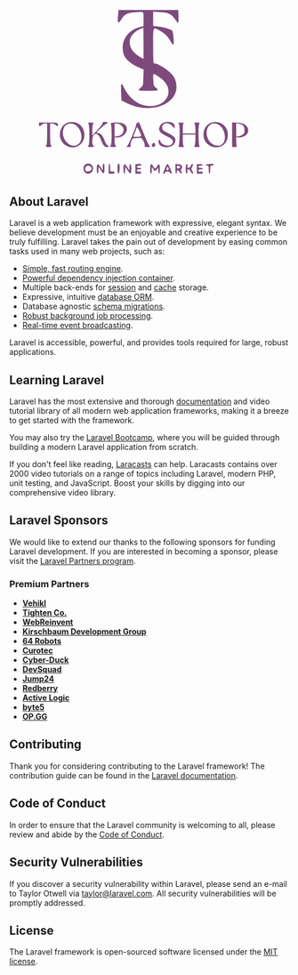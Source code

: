 <p align="center"><a href="#" target="_blank"><svg version="1.0" xmlns="http://www.w3.org/2000/svg"
 width="300.000000pt" height="244.000000pt" viewBox="0 0 300.000000 244.000000"
 preserveAspectRatio="xMidYMid meet">
<g transform="translate(0.000000,244.000000) scale(0.050000,-0.050000)"
fill="#7e4a7c" stroke="none">
<path d="M2152 4377 c-17 -205 2 -224 89 -93 97 147 163 179 392 194 228 15
207 35 207 -191 l0 -186 -55 -12 c-374 -80 -578 -392 -483 -739 33 -119 193
-265 385 -350 l156 -70 -7 -218 c-7 -217 -7 -217 -71 -271 -95 -79 -89 -81
192 -81 292 0 308 6 218 81 -61 52 -65 62 -72 217 -9 190 -16 187 161 70 547
-365 121 -968 -514 -727 -159 60 -336 236 -428 426 -84 173 -98 155 -86 -114
l9 -217 162 -77 c746 -353 1548 86 1265 692 -65 142 -415 389 -548 389 -18 0
-24 123 -24 470 0 534 -10 507 167 419 132 -66 222 -152 297 -284 33 -58 69
-105 80 -105 29 0 -1 365 -31 385 -68 44 -260 100 -378 109 l-135 12 0 194 0
194 105 -7 c58 -5 141 -11 186 -15 134 -10 227 -68 302 -186 88 -137 98 -127
91 82 l-7 172 -806 0 -805 0 -14 -163z m688 -738 l0 -422 -83 47 c-419 233
-378 650 78 794 3 1 5 -188 5 -419z"/>
<path d="M790 1496 c-237 -83 -280 -447 -71 -595 235 -167 527 -18 527 269 0
249 -222 408 -456 326z m262 -98 c129 -125 154 -355 50 -460 -198 -197 -520
112 -419 401 52 150 243 181 369 59z"/>
<path d="M1738 1505 c-2 -8 -4 -25 -5 -36 -2 -12 -64 -88 -138 -169 l-135
-148 0 150 c0 90 10 160 24 174 19 19 5 24 -61 24 -77 0 -83 -3 -64 -39 27
-50 28 -554 1 -571 -44 -27 -16 -50 60 -50 76 0 104 23 60 50 -38 24 -24 240
19 279 72 65 138 13 209 -169 45 -115 86 -160 145 -160 57 0 60 22 10 54 -21
13 -55 70 -75 127 -47 131 -109 199 -182 199 -53 0 -48 8 82 130 77 72 151
130 167 130 15 0 22 9 15 20 -14 23 -129 27 -132 5z"/>
<path d="M2675 1498 c-19 -11 -35 -37 -35 -57 0 -52 -173 -480 -221 -546 l-40
-55 62 0 c51 0 60 6 50 38 -7 21 2 75 20 120 36 88 21 83 251 91 46 1 130
-169 110 -222 -8 -20 10 -27 68 -27 l79 0 -41 68 c-22 38 -88 187 -147 332
-124 303 -111 283 -156 258z m103 -353 c2 -17 -32 -25 -108 -25 l-109 0 42
105 c23 58 47 123 53 145 11 38 118 -159 122 -225z"/>
<path d="M3370 1492 c-61 -26 -110 -102 -110 -171 0 -61 63 -117 213 -190 159
-76 190 -122 138 -202 -63 -96 -283 -47 -321 72 -20 63 -53 45 -46 -25 18
-185 380 -192 445 -9 36 101 -4 155 -179 245 -142 72 -161 88 -166 142 -14
141 166 178 274 55 l62 -70 0 69 c0 101 -168 146 -310 84z"/>
<path d="M4672 1499 c-236 -71 -291 -419 -92 -586 170 -143 430 -88 508 107
116 292 -122 567 -416 479z m200 -57 c181 -110 225 -458 69 -541 -138 -74
-332 33 -381 209 -73 262 109 456 312 332z"/>
<path d="M20 1450 c0 -60 22 -63 70 -10 20 22 62 40 93 40 l57 0 0 -289 c0
-171 -8 -294 -20 -301 -44 -27 -16 -50 60 -50 76 0 104 23 60 50 -12 7 -20
130 -20 301 l0 289 47 0 c26 0 72 -19 101 -42 62 -49 75 -45 59 18 -11 42 -21
44 -259 44 l-248 0 0 -50z"/>
<path d="M1959 1461 c27 -50 28 -554 1 -571 -44 -27 -16 -50 60 -50 76 0 104
23 60 50 -11 7 -20 57 -20 111 l0 99 75 0 c231 0 352 274 164 371 -94 48 -367
41 -340 -10z m279 -33 c123 -103 66 -266 -103 -296 l-75 -14 0 181 0 181 58 0
c34 0 85 -22 120 -52z"/>
<path d="M3803 1441 c23 -66 14 -511 -11 -566 -14 -30 -5 -35 70 -35 67 0 81
5 62 24 -14 14 -24 83 -24 170 l0 146 170 0 170 0 0 -131 c0 -73 -9 -149 -21
-170 -19 -36 -13 -39 62 -39 72 0 81 5 66 35 -26 55 -33 537 -7 584 20 38 16
41 -63 41 -66 0 -80 -5 -61 -24 13 -13 24 -78 24 -145 l0 -121 -170 0 -170 0
0 133 c0 88 9 137 25 144 14 5 -13 11 -59 11 l-84 2 21 -59z"/>
<path d="M5230 1172 l0 -332 61 0 61 0 -8 130 -9 130 74 0 c351 0 340 382 -12
397 l-167 7 0 -332z m293 254 c34 -35 46 -91 40 -181 -3 -51 -64 -95 -158
-115 l-65 -13 0 184 0 184 74 -12 c40 -6 89 -28 109 -47z"/>
<path d="M3079 929 c-31 -38 -8 -94 36 -85 44 8 57 87 18 102 -17 7 -41 -1
-54 -17z"/>
<path d="M1286 380 c-87 -35 -88 -191 -2 -239 70 -39 158 -10 184 62 44 127
-58 227 -182 177z m142 -85 c32 -51 -8 -104 -84 -111 -53 -5 -65 2 -76 45 -25
100 105 153 160 66z"/>
<path d="M1753 387 c-7 -8 -13 -50 -13 -95 l-1 -82 -54 85 c-79 122 -105 111
-105 -45 0 -150 35 -177 44 -35 l6 95 60 -95 c76 -121 94 -113 96 40 2 123 -7
157 -33 132z"/>
<path d="M1900 261 l0 -141 80 0 c58 0 80 8 80 30 0 20 -20 30 -60 30 -59 0
-60 2 -60 99 0 54 -9 104 -20 111 -13 8 -20 -40 -20 -129z"/>
<path d="M2154 387 c-27 -26 -16 -271 11 -262 15 5 27 54 31 124 6 110 -12
168 -42 138z"/>
<path d="M2685 384 l-65 -7 0 -128 0 -129 80 0 c59 0 80 8 80 31 0 23 -16 30
-55 25 -39 -4 -56 4 -61 29 -5 27 7 35 55 35 33 0 61 9 61 20 0 11 -27 20 -60
20 -40 0 -60 10 -60 30 0 20 20 30 60 30 33 0 60 8 60 19 0 27 -22 33 -95 25z"/>
<path d="M4615 384 c-91 -6 -138 -44 -55 -44 35 0 40 -13 40 -110 0 -60 9
-110 20 -110 11 0 20 50 20 110 0 96 5 110 39 110 40 0 74 32 46 44 -8 3 -58
3 -110 0z"/>
<path d="M2300 250 c0 -150 35 -177 44 -35 l6 95 60 -95 c33 -52 68 -92 78
-89 31 10 31 254 0 254 -19 0 -28 -26 -28 -85 l-1 -85 -54 85 c-79 122 -105
111 -105 -45z"/>
<path d="M3020 248 c0 -95 7 -129 24 -123 16 5 23 41 20 96 -5 83 -3 86 25 50
17 -21 31 -46 31 -55 0 -33 56 -14 87 29 30 44 31 43 32 -40 1 -47 10 -85 21
-85 11 0 20 57 20 130 0 143 -19 161 -73 70 -45 -75 -60 -75 -103 0 -57 99
-84 76 -84 -72z"/>
<path d="M3428 285 c-19 -52 -42 -105 -51 -117 -9 -12 -11 -28 -3 -35 22 -23
46 -14 46 17 0 20 20 30 61 30 35 0 65 -12 72 -30 13 -33 47 -41 47 -11 0 52
-86 241 -110 241 -15 0 -42 -43 -62 -95z m92 -40 c0 -14 -13 -25 -30 -25 -33
0 -37 18 -17 70 14 36 46 5 47 -45z"/>
<path d="M3700 251 c0 -74 9 -131 20 -131 11 0 20 23 20 50 0 65 27 63 77 -5
45 -62 78 -51 43 15 -17 32 -17 49 0 70 51 61 16 120 -75 126 l-85 6 0 -131z
m130 49 c0 -16 -20 -33 -45 -36 -35 -5 -45 3 -45 36 0 33 10 41 45 36 25 -3
45 -19 45 -36z"/>
<path d="M3980 248 c0 -96 7 -129 25 -123 14 5 22 32 19 62 -9 74 46 70 86 -7
31 -61 71 -81 69 -35 0 14 -13 42 -29 63 -24 32 -24 45 1 94 36 69 36 78 1 78
-15 0 -33 -22 -40 -50 -9 -33 -27 -50 -55 -50 -34 0 -40 10 -32 50 6 34 0 50
-18 50 -20 0 -27 -34 -27 -132z"/>
<path d="M4280 250 l0 -130 80 0 c60 0 80 8 80 32 0 25 -14 30 -60 24 -48 -7
-60 -2 -60 27 0 28 15 37 60 37 33 0 60 9 60 20 0 11 -27 20 -60 20 -40 0 -60
10 -60 30 0 20 20 30 60 30 33 0 60 9 60 20 0 11 -36 20 -80 20 l-80 0 0 -130z"/>
</g>
</svg></a></p>


## About Laravel

Laravel is a web application framework with expressive, elegant syntax. We believe development must be an enjoyable and creative experience to be truly fulfilling. Laravel takes the pain out of development by easing common tasks used in many web projects, such as:

- [Simple, fast routing engine](https://laravel.com/docs/routing).
- [Powerful dependency injection container](https://laravel.com/docs/container).
- Multiple back-ends for [session](https://laravel.com/docs/session) and [cache](https://laravel.com/docs/cache) storage.
- Expressive, intuitive [database ORM](https://laravel.com/docs/eloquent).
- Database agnostic [schema migrations](https://laravel.com/docs/migrations).
- [Robust background job processing](https://laravel.com/docs/queues).
- [Real-time event broadcasting](https://laravel.com/docs/broadcasting).

Laravel is accessible, powerful, and provides tools required for large, robust applications.

## Learning Laravel

Laravel has the most extensive and thorough [documentation](https://laravel.com/docs) and video tutorial library of all modern web application frameworks, making it a breeze to get started with the framework.

You may also try the [Laravel Bootcamp](https://bootcamp.laravel.com), where you will be guided through building a modern Laravel application from scratch.

If you don't feel like reading, [Laracasts](https://laracasts.com) can help. Laracasts contains over 2000 video tutorials on a range of topics including Laravel, modern PHP, unit testing, and JavaScript. Boost your skills by digging into our comprehensive video library.

## Laravel Sponsors

We would like to extend our thanks to the following sponsors for funding Laravel development. If you are interested in becoming a sponsor, please visit the [Laravel Partners program](https://partners.laravel.com).

### Premium Partners

- **[Vehikl](https://vehikl.com/)**
- **[Tighten Co.](https://tighten.co)**
- **[WebReinvent](https://webreinvent.com/)**
- **[Kirschbaum Development Group](https://kirschbaumdevelopment.com)**
- **[64 Robots](https://64robots.com)**
- **[Curotec](https://www.curotec.com/services/technologies/laravel/)**
- **[Cyber-Duck](https://cyber-duck.co.uk)**
- **[DevSquad](https://devsquad.com/hire-laravel-developers)**
- **[Jump24](https://jump24.co.uk)**
- **[Redberry](https://redberry.international/laravel/)**
- **[Active Logic](https://activelogic.com)**
- **[byte5](https://byte5.de)**
- **[OP.GG](https://op.gg)**

## Contributing

Thank you for considering contributing to the Laravel framework! The contribution guide can be found in the [Laravel documentation](https://laravel.com/docs/contributions).

## Code of Conduct

In order to ensure that the Laravel community is welcoming to all, please review and abide by the [Code of Conduct](https://laravel.com/docs/contributions#code-of-conduct).

## Security Vulnerabilities

If you discover a security vulnerability within Laravel, please send an e-mail to Taylor Otwell via [taylor@laravel.com](mailto:taylor@laravel.com). All security vulnerabilities will be promptly addressed.

## License

The Laravel framework is open-sourced software licensed under the [MIT license](https://opensource.org/licenses/MIT).
